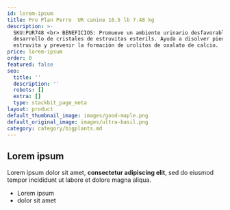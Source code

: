 ```yaml
---
id: lorem-ipsum
title: Pro Plan Perro  UR canine 16.5 lb 7.48 kg
description: >-
  SKU:PUR748 <br> BENEFICIOS: Promueve un ambiente urinario desfavorable para el
  desarrollo de cristales de estruvitas esterils. Ayuda a disolver piedra de
  estruvita y prevenir la formación de urolitos de oxalato de calcio.
price: lorem-ipsum
order: 0
featured: false
seo:
  title: ''
  description: ''
  robots: []
  extra: []
  type: stackbit_page_meta
layout: product
default_thumbnail_image: images/good-maple.png
default_original_image: images/ultra-basil.png
category: category/bigplants.md
---
```

## Lorem ipsum

Lorem ipsum dolor sit amet, **consectetur adipiscing elit**, sed do eiusmod tempor incididunt ut labore et dolore magna aliqua.

- Lorem ipsum
- dolor sit amet